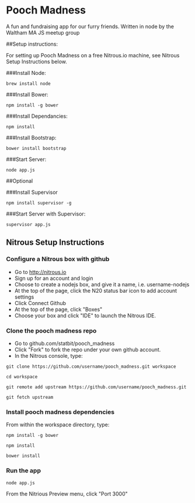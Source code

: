 Pooch Madness
=============
A fun and fundraising app for our furry friends.
Written in node by the Waltham MA JS meetup group

##Setup instructions:

For setting up Pooch Madness on a free Nitrous.io machine, see Nitrous Setup Instructions below.

###Install Node:
```
brew install node
```

###Install Bower:
```
npm install -g bower
```

###Install Dependancies:
```
npm install
```

###Install Bootstrap:
```
bower install bootstrap
```

###Start Server:
```
node app.js
```

##Optional

###Install Supervisor
```
npm install supervisor -g
```

###Start Server with Supervisor:
```
supervisor app.js
```

## Nitrous Setup Instructions

### Configure a Nitrous box with github
- Go to <http://nitrous.io>
- Sign up for an account and login
- Choose to create a nodejs box, and give it a name, i.e. username-nodejs
- At the top of the page, click the N20 status bar icon to add account settings
- Click Connect Github
- At the top of the page, click "Boxes"
- Choose your box and click "IDE" to launch the Nitrous IDE.

### Clone the pooch madness repo
- Go to github.com/statbit/pooch_madness
- Click "Fork" to fork the repo under your own github account.
- In the Nitrous console, type:

```
git clone https://github.com/username/pooch_madness.git workspace
```

```
cd workspace
```

```
git remote add upstream https://github.com/username/pooch_madness.git
```

```
git fetch upstream
```

### Install pooch madness dependencies
From within the workspace directory, type:
```
npm install -g bower
```

```
npm install
```

```
bower install
```

### Run the app
```
node app.js
```

From the Nitrious Preview menu, click "Port 3000"
